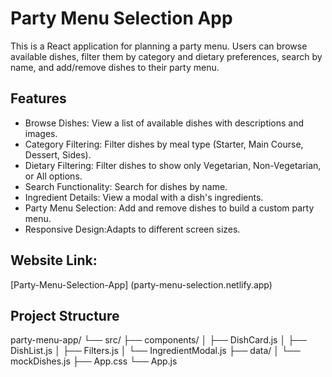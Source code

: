 # Party Menu Selection App

This is a React application for planning a party menu. Users can browse available dishes, filter them by category and dietary preferences, search by name, and add/remove dishes to their party menu.

## Features

- Browse Dishes: View a list of available dishes with descriptions and images.
- Category Filtering: Filter dishes by meal type (Starter, Main Course, Dessert, Sides).
- Dietary Filtering: Filter dishes to show only Vegetarian, Non-Vegetarian, or All options.
- Search Functionality: Search for dishes by name.
- Ingredient Details: View a modal with a dish's ingredients.
- Party Menu Selection: Add and remove dishes to build a custom party menu.
- Responsive Design:Adapts to different screen sizes.

## Website Link: 
[Party-Menu-Selection-App] (party-menu-selection.netlify.app)

## Project Structure

party-menu-app/
└── src/
├── components/
│ ├── DishCard.js
│ ├── DishList.js
│ ├── Filters.js
│ └── IngredientModal.js
├── data/
│ └── mockDishes.js
├── App.css
└── App.js
